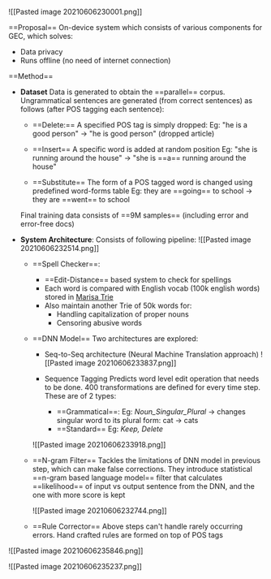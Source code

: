 ![[Pasted image 20210606230001.png]]

==Proposal==
On-device system which consists of various components for GEC, which solves:
- Data privacy
- Runs offline (no need of internet connection)

==Method==
- **Dataset**
	Data is generated to obtain the ==parallel== corpus. 
	Ungrammatical sentences are generated (from correct sentences) as follows (after POS tagging each sentence):
	- ==Delete:==
		A specified POS tag is simply dropped: 
		Eg: "he is a good person" -> "he is good person"  (dropped article)

	- ==Insert==
		A specific word is added at random position
		Eg: "she is running around the house" -> "she is ==a== running around the house"

	- ==Substitute==
		The form of a POS tagged word is changed using predefined word-forms table
		Eg: they are ==going== to school -> they are ==went== to school

	Final training data consists of ==9M samples== (including error and error-free docs)
	
- **System Architecture**:
	Consists of following pipeline:
	![[Pasted image 20210606232514.png]]	
	- ==Spell Checker==:
		- ==Edit-Distance== based system to check for spellings
		- Each word is compared with English vocab (100k english words) stored in [Marisa Trie](https://github.com/pytries/marisa-trie)
		- Also maintain another Trie of 50k words for:
			- Handling capitalization of proper nouns 
			- Censoring abusive words

	- ==DNN Model== 
		Two architectures are explored:
		- Seq-to-Seq architecture (Neural Machine Translation approach)
		![[Pasted image 20210606233837.png]]

		- Sequence Tagging
			Predicts word level edit operation that needs to be done. 
			400 transformations are defined for every time step. These are of 2 types:
			- ==Grammatical==: 
				Eg: *Noun_Singular_Plural* -> changes singular word to its plural form: cat -> cats
			- ==Standard==
				Eg: *Keep, Delete*

		![[Pasted image 20210606233918.png]]

	- ==N-gram Filter==
		Tackles the limitations of DNN model in previous step, which can make false corrections.
		They introduce statistical ==n-gram based language model== filter that calculates ==likelihood== of input vs output sentence 
		from the DNN, and the one with more score is kept

		![[Pasted image 20210606232744.png]]

	- ==Rule Corrector==
	Above steps can't handle rarely occurring errors.
	Hand crafted rules are formed on top of POS tags

![[Pasted image 20210606235846.png]]

![[Pasted image 20210606235237.png]]
